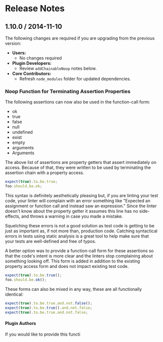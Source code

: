 # Release Notes

## 1.10.0 / 2014-11-10 

The following changes are required if you are upgrading from the previous version:

- **Users:**
  - No changes required
- **Plugin Developers:** 
  - Review `addChainableNoop` notes below.
- **Core Contributors:** 
  - Refresh `node_modules` folder for updated dependencies. 

### Noop Function for Terminating Assertion Properties

The following assertions can now also be used in the function-call form:

* ok
* true
* false
* null
* undefined
* exist
* empty
* arguments
* Arguments

The above list of assertions are property getters that assert immediately on 
access. Because of that, they were written to be used by terminating the assertion 
chain with a property access.

```js
expect(true).to.be.true;
foo.should.be.ok;
```

This syntax is definitely aesthetically pleasing but, if you are linting your 
test code, your linter will complain with an error something like "Expected an 
assignment or function call and instead saw an expression." Since the linter 
doesn't know about the property getter it assumes this line has no side-effects, 
and throws a warning in case you made a mistake.

Squelching these errors is not a good solution as test code is getting to be 
just as important as, if not more than, production code. Catching syntactical 
errors in tests using static analysis is a great tool to help make sure that your 
tests are well-defined and free of typos.

A better option was to provide a function-call form for these assertions so that 
the code's intent is more clear and the linters stop complaining about something 
looking off. This form is added in addition to the existing property access form 
and does not impact existing test code.

```js
expect(true).to.be.true();
foo.should.be.ok();
```

These forms can also be mixed in any way, these are all functionally identical:

```js
expect(true).to.be.true.and.not.false();
expect(true).to.be.true().and.not.false;
expect(true).to.be.true.and.not.false;
```

#### Plugin Authors

If you would like to provide this functi